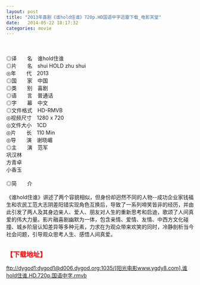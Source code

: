 ```yaml
---
layout: post
title: "2013年喜剧《谁hold住谁》720p.HD国语中字迅雷下载_电影天堂"
date:   2014-05-22 18:17:32
categories: movie
---
```

<html>
 <body>
  <p>
  </p>
  <p>
   <br/>
   <img alt="" border="0" src="http://img142.poco.cn/mypoco/myphoto/20130720/15/56238555201307201539021336833775314_000.jpg"/>
   <br/>
   <br/>
   ◎译　　名　谁hold住谁
   <br/>
   ◎片　　名　shui HOLD zhu shui
   <br/>
   ◎年　　代　2013
   <br/>
   ◎国　　家　中国
   <br/>
   ◎类　　别　喜剧
   <br/>
   ◎语　　言　普通话
   <br/>
   ◎字　　幕　中文
   <br/>
   ◎文件格式　HD-RMVB
   <br/>
   ◎视频尺寸　1280 x 720
   <br/>
   ◎文件大小　1CD
   <br/>
   ◎片　　长　110 Min
   <br/>
   ◎导　　演　谢晓嵋
   <br/>
   ◎主　　演　范军
   <br/>
   巩汉林
   <br/>
   方青卓
   <br/>
   小香玉
   <br/>
   <br/>
   ◎简　　介
   <br/>
   <br/>
   《谁hold住谁》讲述了两个容貌相似，但身份却迥然不同的人物--成功企业家钱福生和农民工范大志阴差阳错实现角色互换后，导致了一系列啼笑皆非的经历，并由此引发了两人及其身边亲人、爱人、朋友对人生的重新思考和启迪，歌颂了人间真爱的伟大力量。影片融喜剧幽默为一体，包含亲情、爱情、友情、中西方文化碰撞、城乡阶层认知差异等多种元素，力求在为观众带来欢笑的同时，冷静剖析当今社会问题，引导观众思考人生、感悟人间真爱。
   <br/>
   <br/>
   <img alt="" border="0" src="http://img15.poco.cn/mypoco/myphoto/20131030/15/66548034201310301522094085342119366_001.jpg"/>
  </p>
  <p>
  </p>
  <p>
  </p>
  <p>
   <font color="#ff0000" size="4">
    <strong>
     【下载地址】
    </strong>
   </font>
  </p>
  <p>
   <strong>
    <font color="#ff0000" size="4">
    </font>
   </strong>
  </p>
  <p>
   <strong>
    <font color="#ff0000" size="4">
    </font>
   </strong>
  </p>
  <a href="ftp://dygod1:dygod1@d006.dygod.org:1035/%5B%E9%98%B3%E5%85%89%E7%94%B5%E5%BD%B1www.ygdy8.com%5D.%E8%B0%81hold%E4%BD%8F%E8%B0%81.HD.720p.%E5%9B%BD%E8%AF%AD%E4%B8%AD%E5%AD%97.rmvb">
   ftp://dygod1:dygod1@d006.dygod.org:1035/[阳光电影www.ygdy8.com].谁hold住谁.HD.720p.国语中字.rmvb
  </a>
 </body>
</html>
